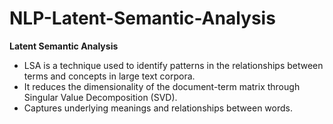 # NLP-Latent-Semantic-Analysis
**Latent Semantic Analysis**
* LSA is a technique used to identify patterns in the relationships between terms and concepts in large text corpora.
* It reduces the dimensionality of the document-term matrix through Singular Value Decomposition (SVD).
* Captures underlying meanings and relationships between words.
